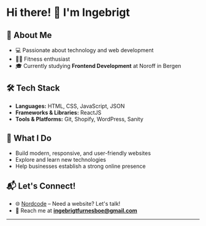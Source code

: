 # Hi there! 👋 I'm Ingebrigt

## 🚀 About Me  
- 💻 Passionate about technology and web development  
- 🏋️‍♂️ Fitness enthusiast  
- 🎓 Currently studying **Frontend Development** at Noroff in Bergen  

## 🛠 Tech Stack  
- **Languages:** HTML, CSS, JavaScript, JSON  
- **Frameworks & Libraries:** ReactJS  
- **Tools & Platforms:** Git, Shopify, WordPress, Sanity  

## 🎯 What I Do  
- Build modern, responsive, and user-friendly websites  
- Explore and learn new technologies  
- Help businesses establish a strong online presence  

## 📬 Let's Connect!  
- 🌐 [Nordcode](mailto:nordcode.co@gmail.com) – Need a website? Let's talk!  
- 📩 Reach me at **ingebrigtfurnesboe@gmail.com**  

---  


